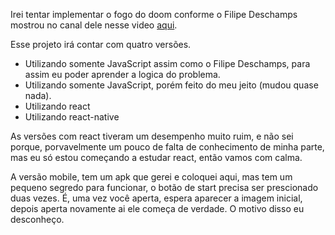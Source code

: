 Irei tentar implementar o fogo do doom conforme o Filipe Deschamps mostrou no canal dele nesse video [aqui](https://www.youtube.com/watch?v=fxm8cadCqbs&list=WL&index=20&t=0s).

Esse projeto irá contar com quatro versões.

- Utilizando somente JavaScript assim como o Filipe Deschamps, para assim eu poder aprender a logica do problema.
- Utilizando somente JavaScript, porém feito do meu jeito (mudou quase nada).
- Utilizando react
- Utilizando react-native

As versões com react tiveram um desempenho muito ruim, e não sei porque, porvavelmente um pouco de falta de conhecimento de minha parte, mas eu só estou começando a estudar react, então vamos com calma.

A versão mobile, tem um apk que gerei e coloquei aqui, mas tem um pequeno segredo para funcionar, o botão de start precisa ser prescionado duas vezes. É, uma vez você aperta, espera aparecer a imagem inicial, depois aperta novamente ai ele começa de verdade. O motivo disso eu desconheço.
